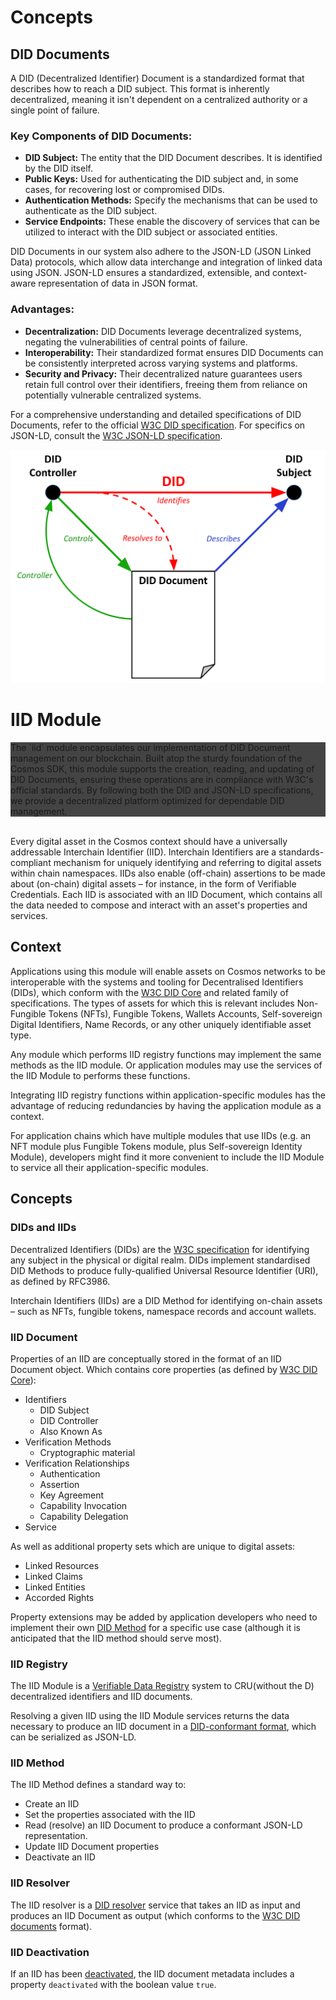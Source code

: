 # Concepts

## DID Documents

A DID (Decentralized Identifier) Document is a standardized format that describes how to reach a DID subject. This format is inherently decentralized, meaning it isn't dependent on a centralized authority or a single point of failure.

### Key Components of DID Documents:

- **DID Subject:** The entity that the DID Document describes. It is identified by the DID itself.
- **Public Keys:** Used for authenticating the DID subject and, in some cases, for recovering lost or compromised DIDs.
- **Authentication Methods:** Specify the mechanisms that can be used to authenticate as the DID subject.
- **Service Endpoints:** These enable the discovery of services that can be utilized to interact with the DID subject or associated entities.

DID Documents in our system also adhere to the JSON-LD (JSON Linked Data) protocols, which allow data interchange and integration of linked data using JSON. JSON-LD ensures a standardized, extensible, and context-aware representation of data in JSON format.

### Advantages:

- **Decentralization:** DID Documents leverage decentralized systems, negating the vulnerabilities of central points of failure.
- **Interoperability:** Their standardized format ensures DID Documents can be consistently interpreted across varying systems and platforms.
- **Security and Privacy:** Their decentralized nature guarantees users retain full control over their identifiers, freeing them from reliance on potentially vulnerable centralized systems.

For a comprehensive understanding and detailed specifications of DID Documents, refer to the official [W3C DID specification](https://www.w3.org/TR/did-core/). For specifics on JSON-LD, consult the [W3C JSON-LD specification](https://www.w3.org/TR/json-ld/).

![DID-Document](./assets/did_doc.svg)

# IID Module

<div  style=' background-color:#444;'>
The `iid` module encapsulates our implementation of DID Document management on our blockchain. Built atop the sturdy foundation of the Cosmos SDK, this module supports the creation, reading, and updating of DID Documents, ensuring these operations are in compliance with W3C's official standards. By following both the DID and JSON-LD specifications, we provide a decentralized platform optimized for dependable DID management.
</div>
<br />

Every digital asset in the Cosmos context should have a universally addressable Interchain Identifier (IID).
Interchain Identifiers are a standards-compliant mechanism for uniquely identifying and referring to digital assets within chain namespaces.
IIDs also enable (off-chain) assertions to be made about (on-chain) digital assets – for instance, in the form of Verifiable Credentials.
Each IID is associated with an IID Document, which contains all the data needed to compose and interact with an asset's properties and services.

## Context

Applications using this module will enable assets on Cosmos networks to be interoperable with the systems and tooling for Decentralised Identifiers (DIDs), which conform with the [W3C DID Core](https://w3c.github.io/did-core/) and related family of specifications.
The types of assets for which this is relevant includes Non-Fungible Tokens (NFTs), Fungible Tokens, Wallets Accounts, Self-sovereign Digital Identifiers, Name Records, or any other uniquely identifiable asset type.

Any module which performs IID registry functions may implement the same methods as the IID module. Or application modules may use the services of the IID Module to performs these functions.

Integrating IID registry functions within application-specific modules has the advantage of reducing redundancies by having the application module as a context.

For application chains which have multiple modules that use IIDs (e.g. an NFT module plus Fungible Tokens module, plus Self-sovereign Identity Module), developers might find it more convenient to include the IID Module to service all their application-specific modules.

## Concepts

### DIDs and IIDs

Decentralized Identifiers (DIDs) are the [W3C specification](https://w3c.github.io/did-core/) for identifying any subject in the physical or digital realm. DIDs implement standardised DID Methods to produce fully-qualified Universal Resource Identifier (URI), as defined by RFC3986.

Interchain Identifiers (IIDs) are a DID Method for identifying on-chain assets – such as NFTs, fungible tokens, namespace records and account wallets.

### IID Document

Properties of an IID are conceptually stored in the format of an IID Document object. Which contains core properties (as defined by [W3C DID Core](https://w3c.github.io/did-core/)):

- Identifiers
  - DID Subject
  - DID Controller
  - Also Known As
- Verification Methods
  - Cryptographic material
- Verification Relationships
  - Authentication
  - Assertion
  - Key Agreement
  - Capability Invocation
  - Capability Delegation
- Service

As well as additional property sets which are unique to digital assets:

- Linked Resources
- Linked Claims
- Linked Entities
- Accorded Rights

Property extensions may be added by application developers who need to implement their own [DID Method](https://w3c.github.io/did-core/#method-syntax) for a specific use case (although it is anticipated that the IID method should serve most).

### IID Registry

The IID Module is a [Verifiable Data Registry](https://w3c.github.io/did-core/#dfn-verifiable-data-registry) system to CRU(without the D) decentralized identifiers and IID documents.

Resolving a given IID using the IID Module services returns the data necessary to produce an IID document in a [DID-conformant format](https://w3c.github.io/did-core/#dfn-did-documents), which can be serialized as JSON-LD.

### IID Method

The IID Method defines a standard way to:

- Create an IID
- Set the properties associated with the IID
- Read (resolve) an IID Document to produce a conformant JSON-LD representation.
- Update IID Document properties
- Deactivate an IID

### IID Resolver

The IID resolver is a [DID resolver](https://w3c.github.io/did-core/#dfn-did-resolvers) service that takes an IID as input and produces an IID Document as output (which conforms to the [W3C DID documents](https://w3c.github.io/did-core/#dfn-did-documents) format).

### IID Deactivation

If an IID has been [deactivated](https://w3c.github.io/did-core/#method-operations), the IID document metadata includes a property `deactivated` with the boolean value `true`.
